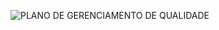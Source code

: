 ![PLANO DE GERENCIAMENTO DE QUALIDADE](https://github.com/2023-1-NADS3/E2-Lord-Health/assets/106283184/3e672a3a-5b56-467d-b8a7-6f693966461f)
